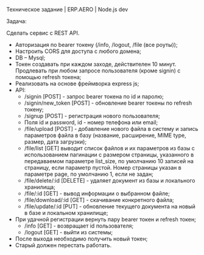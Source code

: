 Техническое задание | ERP.AERO | Node.js dev

Задача:

Сделать сервис с REST API.
  - Авторизация по bearer токену (/info, /logout, /file (все роуты));
  - Настроить CORS для доступа с любого домена;
  - DB – Mysql;
  - Токен создавать при каждом заходе, действителен 10 минут. Продлевать при любом запросе пользователя (кроме signin) с помощью refresh токена;
  - Реализовать на основе фреймворка express js;
  - API:
    - /signin [POST] - запрос bearer токена по id и паролю;
    - /signin/new_token [POST]  - обновление bearer токены по refresh токену;
    - /signup [POST] - регистрация нового пользователя;
    - Поля id и password, id - номер телефона или email;
    - /file/upload [POST] - добавление нового файла в систему и запись параметров файла в базу (название, расширение, MIME type, размер, дата загрузки);
    - /file/list [GET]  выводит список файлов и их параметров из базы с использованием пагинации с размером страницы, указанного в передаваемом параметре list_size, по умолчанию 10 записей на страницу, если параметр пустой. Номер страницы указан в параметре page, по умолчанию 1, если не задан;
    - /file/delete/:id [DELETE] - удаляет документ из базы и локального хранилища;
    - /file/:id [GET] - вывод информации о выбранном файле;
    - /file/download/:id [GET] - скачивание конкретного файла;
    - /file/update/:id [PUT] - обновление текущего документа на новый в базе и локальном хранилище;
  - При удачной регистрации вернуть пару  bearer токен и refresh токен;
    - /info [GET] - возвращает id пользователя;
    - /logout [GET] - выйти из системы;
  - После выхода необходимо получить новый токен;
  - Старый должен перестать работать.
  
